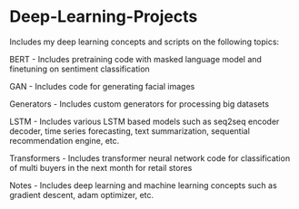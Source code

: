 # Deep-Learning-Projects
Includes my deep learning concepts and scripts on the following topics:

BERT - Includes pretraining code with masked language model and finetuning on sentiment classification

GAN - Includes code for generating facial images

Generators - Includes custom generators for processing big datasets

LSTM - Includes various LSTM based models such as seq2seq encoder decoder, time series forecasting, text summarization, sequential recommendation engine, etc.

Transformers - Includes transformer neural network code for classification of multi buyers in the next month for retail stores

Notes - Includes deep learning and machine learning concepts such as gradient descent, adam optimizer, etc. 